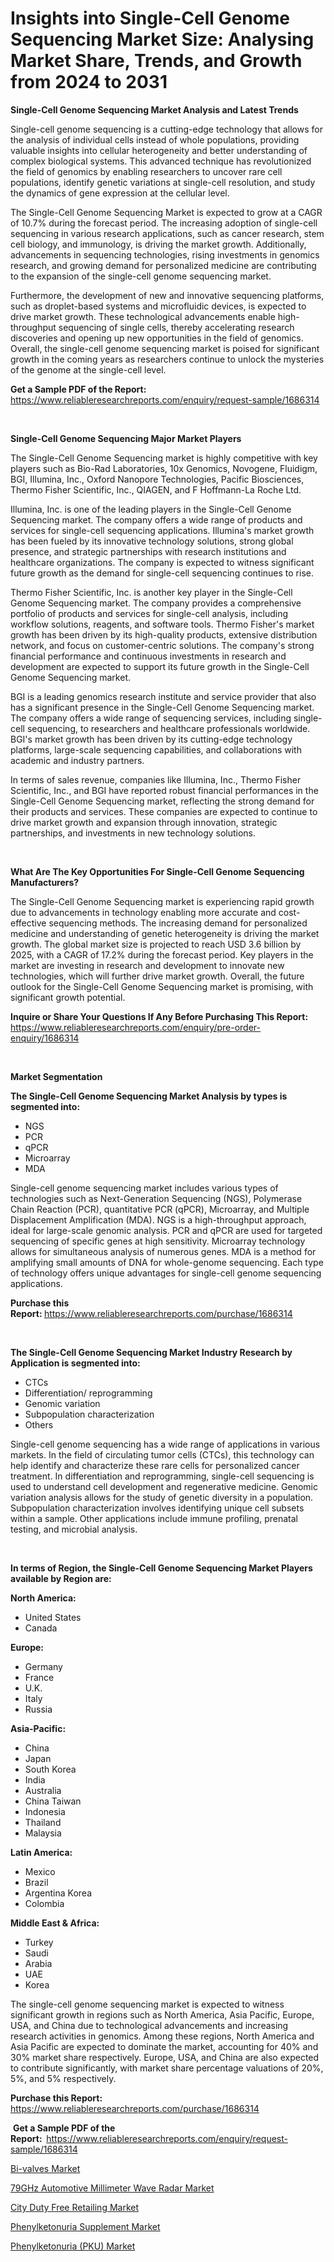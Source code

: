 <p><h1>Insights into Single-Cell Genome Sequencing Market Size: Analysing Market Share, Trends, and Growth from 2024 to 2031</h1></p><p><strong>Single-Cell Genome Sequencing Market Analysis and Latest Trends</strong></p>
<p><p>Single-cell genome sequencing is a cutting-edge technology that allows for the analysis of individual cells instead of whole populations, providing valuable insights into cellular heterogeneity and better understanding of complex biological systems. This advanced technique has revolutionized the field of genomics by enabling researchers to uncover rare cell populations, identify genetic variations at single-cell resolution, and study the dynamics of gene expression at the cellular level.</p><p>The Single-Cell Genome Sequencing Market is expected to grow at a CAGR of 10.7% during the forecast period. The increasing adoption of single-cell sequencing in various research applications, such as cancer research, stem cell biology, and immunology, is driving the market growth. Additionally, advancements in sequencing technologies, rising investments in genomics research, and growing demand for personalized medicine are contributing to the expansion of the single-cell genome sequencing market.</p><p>Furthermore, the development of new and innovative sequencing platforms, such as droplet-based systems and microfluidic devices, is expected to drive market growth. These technological advancements enable high-throughput sequencing of single cells, thereby accelerating research discoveries and opening up new opportunities in the field of genomics. Overall, the single-cell genome sequencing market is poised for significant growth in the coming years as researchers continue to unlock the mysteries of the genome at the single-cell level.</p></p>
<p><strong>Get a Sample PDF of the Report:&nbsp;</strong> <a href="https://www.reliableresearchreports.com/enquiry/request-sample/1686314">https://www.reliableresearchreports.com/enquiry/request-sample/1686314</a></p>
<p>&nbsp;</p>
<p><strong>Single-Cell Genome Sequencing Major Market Players</strong></p>
<p><p>The Single-Cell Genome Sequencing market is highly competitive with key players such as Bio-Rad Laboratories, 10x Genomics, Novogene, Fluidigm, BGI, Illumina, Inc., Oxford Nanopore Technologies, Pacific Biosciences, Thermo Fisher Scientific, Inc., QIAGEN, and F Hoffmann-La Roche Ltd.</p><p>Illumina, Inc. is one of the leading players in the Single-Cell Genome Sequencing market. The company offers a wide range of products and services for single-cell sequencing applications. Illumina's market growth has been fueled by its innovative technology solutions, strong global presence, and strategic partnerships with research institutions and healthcare organizations. The company is expected to witness significant future growth as the demand for single-cell sequencing continues to rise.</p><p>Thermo Fisher Scientific, Inc. is another key player in the Single-Cell Genome Sequencing market. The company provides a comprehensive portfolio of products and services for single-cell analysis, including workflow solutions, reagents, and software tools. Thermo Fisher's market growth has been driven by its high-quality products, extensive distribution network, and focus on customer-centric solutions. The company's strong financial performance and continuous investments in research and development are expected to support its future growth in the Single-Cell Genome Sequencing market.</p><p>BGI is a leading genomics research institute and service provider that also has a significant presence in the Single-Cell Genome Sequencing market. The company offers a wide range of sequencing services, including single-cell sequencing, to researchers and healthcare professionals worldwide. BGI's market growth has been driven by its cutting-edge technology platforms, large-scale sequencing capabilities, and collaborations with academic and industry partners.</p><p>In terms of sales revenue, companies like Illumina, Inc., Thermo Fisher Scientific, Inc., and BGI have reported robust financial performances in the Single-Cell Genome Sequencing market, reflecting the strong demand for their products and services. These companies are expected to continue to drive market growth and expansion through innovation, strategic partnerships, and investments in new technology solutions.</p></p>
<p>&nbsp;</p>
<p><strong>What Are The Key Opportunities For Single-Cell Genome Sequencing Manufacturers?</strong></p>
<p><p>The Single-Cell Genome Sequencing market is experiencing rapid growth due to advancements in technology enabling more accurate and cost-effective sequencing methods. The increasing demand for personalized medicine and understanding of genetic heterogeneity is driving the market growth. The global market size is projected to reach USD 3.6 billion by 2025, with a CAGR of 17.2% during the forecast period. Key players in the market are investing in research and development to innovate new technologies, which will further drive market growth. Overall, the future outlook for the Single-Cell Genome Sequencing market is promising, with significant growth potential.</p></p>
<p><strong>Inquire or Share Your Questions If Any Before Purchasing This Report:</strong> <a href="https://www.reliableresearchreports.com/enquiry/pre-order-enquiry/1686314">https://www.reliableresearchreports.com/enquiry/pre-order-enquiry/1686314</a></p>
<p>&nbsp;</p>
<p><strong>Market Segmentation</strong></p>
<p><strong>The Single-Cell Genome Sequencing Market Analysis by types is segmented into:</strong></p>
<p><ul><li>NGS</li><li>PCR</li><li>qPCR</li><li>Microarray</li><li>MDA</li></ul></p>
<p><p>Single-cell genome sequencing market includes various types of technologies such as Next-Generation Sequencing (NGS), Polymerase Chain Reaction (PCR), quantitative PCR (qPCR), Microarray, and Multiple Displacement Amplification (MDA). NGS is a high-throughput approach, ideal for large-scale genomic analysis. PCR and qPCR are used for targeted sequencing of specific genes at high sensitivity. Microarray technology allows for simultaneous analysis of numerous genes. MDA is a method for amplifying small amounts of DNA for whole-genome sequencing. Each type of technology offers unique advantages for single-cell genome sequencing applications.</p></p>
<p><strong>Purchase this Report:&nbsp;</strong><a href="https://www.reliableresearchreports.com/purchase/1686314">https://www.reliableresearchreports.com/purchase/1686314</a></p>
<p>&nbsp;</p>
<p><strong>The Single-Cell Genome Sequencing Market Industry Research by Application is segmented into:</strong></p>
<p><ul><li>CTCs</li><li>Differentiation/ reprogramming</li><li>Genomic variation</li><li>Subpopulation characterization</li><li>Others</li></ul></p>
<p><p>Single-cell genome sequencing has a wide range of applications in various markets. In the field of circulating tumor cells (CTCs), this technology can help identify and characterize these rare cells for personalized cancer treatment. In differentiation and reprogramming, single-cell sequencing is used to understand cell development and regenerative medicine. Genomic variation analysis allows for the study of genetic diversity in a population. Subpopulation characterization involves identifying unique cell subsets within a sample. Other applications include immune profiling, prenatal testing, and microbial analysis.</p></p>
<p>&nbsp;</p>
<p><strong>In terms of Region, the Single-Cell Genome Sequencing Market Players available by Region are:</strong></p>
<p>
    <p> <strong> North America: </strong>
        <ul>
            <li>United States</li>
            <li>Canada</li>
        </ul>
        </p> 
    <p> <strong> Europe: </strong>
        <ul>
            <li>Germany</li>
            <li>France</li>
            <li>U.K.</li>
            <li>Italy</li>
            <li>Russia</li>
        </ul>
        </p> 
    <p> <strong> Asia-Pacific: </strong>
        <ul>
            <li>China</li>
            <li>Japan</li>
            <li>South Korea</li>
            <li>India</li>
            <li>Australia</li>
            <li>China Taiwan</li>
            <li>Indonesia</li>
            <li>Thailand</li>
            <li>Malaysia</li>
        </ul>
        </p> 
    <p> <strong> Latin America: </strong>
        <ul>
            <li>Mexico</li>
            <li>Brazil</li>
            <li>Argentina Korea</li>
            <li>Colombia</li>
        </ul>
        </p> 
    <p> <strong> Middle East & Africa: </strong>
        <ul>
            <li>Turkey</li>
            <li>Saudi</li>
            <li>Arabia</li>
            <li>UAE</li>
            <li>Korea</li>
        </ul>
    </p>
    </p>
<p><p>The single-cell genome sequencing market is expected to witness significant growth in regions such as North America, Asia Pacific, Europe, USA, and China due to technological advancements and increasing research activities in genomics. Among these regions, North America and Asia Pacific are expected to dominate the market, accounting for 40% and 30% market share respectively. Europe, USA, and China are also expected to contribute significantly, with market share percentage valuations of 20%, 5%, and 5% respectively.</p></p>
<p><strong>Purchase this Report: </strong><a href="https://www.reliableresearchreports.com/purchase/1686314">https://www.reliableresearchreports.com/purchase/1686314</a></p>
<p>&nbsp;<strong>Get a Sample PDF of the Report:&nbsp;&nbsp;</strong><a href="https://www.reliableresearchreports.com/enquiry/request-sample/1686314">https://www.reliableresearchreports.com/enquiry/request-sample/1686314</a></p>
<p><strong></strong></p>
<p><p><a href="https://github.com/RickHolmes3/Market-Research-Report-List-3/blob/main/bi-valves-market.md">Bi-valves Market</a></p><p><a href="https://issuu.com/reportprime-2/docs/79ghz-automotive-millimeter-wave-radar-market-size">79GHz Automotive Millimeter Wave Radar Market</a></p><p><a href="https://issuu.com/reportprime-2/docs/city-duty-free-retailing-market-size-2030.pptx">City Duty Free Retailing Market</a></p><p><a href="https://github.com/Krish2023na/Market-Research-Report-List-3/blob/main/phenylketonuria-supplement-market.md">Phenylketonuria Supplement Market</a></p><p><a href="https://github.com/bmorecock/Market-Research-Report-List-2/blob/main/phenylketonuria-pku-market.md">Phenylketonuria (PKU) Market</a></p></p>